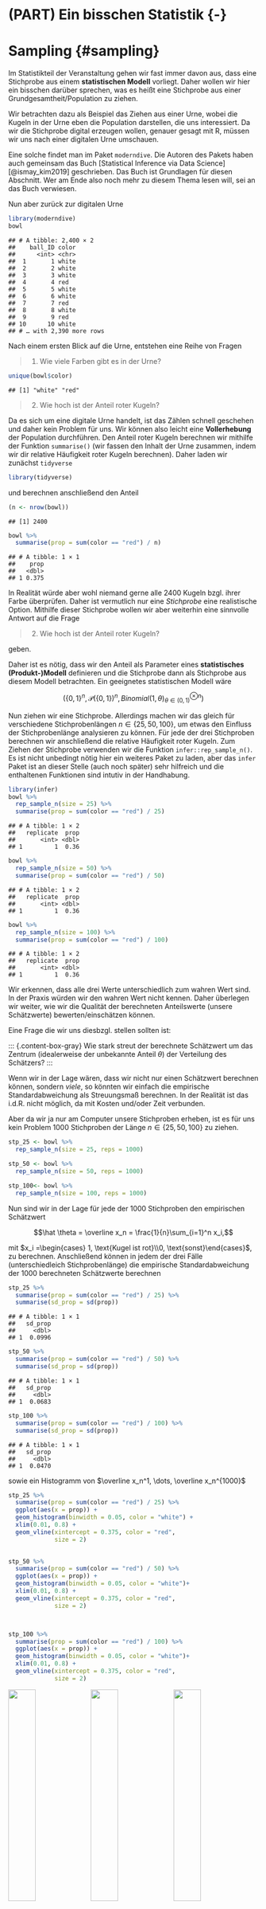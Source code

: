 # (PART) Ein bisschen Statistik {-} 




# Sampling {#sampling}

Im Statistikteil der Veranstaltung gehen wir fast immer davon aus, dass eine Stichprobe aus 
einem __statistischen Modell__ vorliegt. Daher wollen wir hier ein bisschen darüber sprechen, was 
es heißt eine Stichprobe aus einer Grundgesamtheit/Population zu ziehen.


Wir betrachten dazu als Beispiel das Ziehen aus einer Urne, wobei die Kugeln in der Urne eben die Population darstellen, die uns interessiert. Da wir die Stichprobe digital erzeugen wollen, genauer gesagt mit R, müssen wir uns nach einer digitalen Urne umschauen.

Eine solche findet man im Paket `moderndive`. Die Autoren des Pakets haben auch gemeinsam das Buch [Statistical Inference via Data Science] [@ismay_kim2019] geschrieben. Das Buch ist Grundlagen für diesen Abschnitt. Wer am Ende also noch mehr zu diesem Thema lesen will, sei an das Buch verwiesen.

Nun aber zurück zur digitalen Urne


```r
library(moderndive)
bowl
```

```
## # A tibble: 2,400 × 2
##    ball_ID color
##      <int> <chr>
##  1       1 white
##  2       2 white
##  3       3 white
##  4       4 red  
##  5       5 white
##  6       6 white
##  7       7 red  
##  8       8 white
##  9       9 red  
## 10      10 white
## # … with 2,390 more rows
```

Nach einem ersten Blick auf die Urne, entstehen eine Reihe von Fragen



> 1. Wie viele Farben gibt es in der Urne?


```r
unique(bowl$color)
```

```
## [1] "white" "red"
```

> 2. Wie hoch ist der Anteil roter Kugeln?

Da es sich um eine digitale Urne handelt, ist das Zählen schnell geschehen und daher kein Problem für uns. Wir können also leicht eine __Vollerhebung__ der Population durchführen. Den Anteil roter Kugeln berechnen wir mithilfe der Funktion `summarise()` (wir fassen den Inhalt der Urne zusammen, indem wir dir relative Häufigkeit roter Kugeln berechnen). Daher laden wir zunächst `tidyverse`


```r
library(tidyverse)
```

und berechnen anschließend den Anteil


```r
(n <- nrow(bowl))
```

```
## [1] 2400
```

```r
bowl %>%
  summarise(prop = sum(color == "red") / n)
```

```
## # A tibble: 1 × 1
##    prop
##   <dbl>
## 1 0.375
```


In Realität würde aber wohl niemand gerne alle 2400 Kugeln bzgl. ihrer Farbe überprüfen. Daher ist vermutlich nur eine _Stichprobe_ eine realistische Option. Mithilfe dieser Stichprobe wollen wir aber weiterhin eine sinnvolle Antwort auf die 
Frage

> 2. Wie hoch ist der Anteil roter Kugeln?

geben. 


Daher ist es nötig, dass wir den Anteil als Parameter eines  __statistisches (Produkt-)Modell__ definieren und die Stichprobe dann als Stichprobe aus diesem Modell betrachten. Ein geeignetes statistischen Modell wäre


$$ (\{0,1\}^n, \mathcal{P}(\{0,1\})^n, Binomial(1,\theta)^{\otimes n}_{\theta\in(0,1)})$$




Nun ziehen wir eine Stichprobe. Allerdings machen wir das gleich für verschiedene Stichprobenlängen  $n\in\{25, 50, 100\}$, um etwas den Einfluss der Stichprobenlänge analysieren zu können. Für jede der drei Stichproben berechnen wir anschließend die relative Häufigkeit roter Kugeln. Zum Ziehen der Stichprobe verwenden wir die Funktion `infer::rep_sample_n()`. Es ist nicht unbedingt nötig hier ein weiteres Paket zu laden, aber das `infer` Paket ist an dieser Stelle (auch noch später) sehr hilfreich und die enthaltenen Funktionen sind intutiv in der Handhabung.


```r
library(infer)
bowl %>%
  rep_sample_n(size = 25) %>%
  summarise(prop = sum(color == "red") / 25)
```

```
## # A tibble: 1 × 2
##   replicate  prop
##       <int> <dbl>
## 1         1  0.36
```

```r
bowl %>%
  rep_sample_n(size = 50) %>%
  summarise(prop = sum(color == "red") / 50)
```

```
## # A tibble: 1 × 2
##   replicate  prop
##       <int> <dbl>
## 1         1  0.36
```

```r
bowl %>%
  rep_sample_n(size = 100) %>%
  summarise(prop = sum(color == "red") / 100)
```

```
## # A tibble: 1 × 2
##   replicate  prop
##       <int> <dbl>
## 1         1  0.36
```


Wir erkennen, dass alle drei Werte unterschiedlich zum wahren Wert sind. In der Praxis würden wir den wahren Wert nicht kennen. Daher überlegen wir weiter, wie wir die Qualität der berechneten Anteilswerte (unsere Schätzwerte) bewerten/einschätzen können.

Eine Frage die wir uns diesbzgl. stellen sollten ist:

::: {.content-box-gray}
Wie stark streut der berechnete Schätzwert um das Zentrum (idealerweise der unbekannte Anteil $\theta$) der Verteilung des Schätzers?
::: 


Wenn wir in der Lage wären, dass wir nicht nur einen Schätzwert berechnen können, sondern _viele_, so könnten wir einfach die empirische Standardabweichung als Streuungsmaß berechnen. In der Realität ist das i.d.R. nicht möglich, da mit Kosten und/oder Zeit verbunden.

Aber da wir ja nur am Computer unsere Stichproben erheben, ist es für uns kein Problem 1000 Stichproben der Länge $n\in\{25, 50, 100\}$ zu ziehen.



```r
stp_25 <- bowl %>%
  rep_sample_n(size = 25, reps = 1000) 

stp_50 <- bowl %>%
  rep_sample_n(size = 50, reps = 1000) 

stp_100<- bowl %>%
  rep_sample_n(size = 100, reps = 1000) 
```

Nun sind wir in der Lage für jede der 1000 Stichproben den  empirischen Schätzwert


$$\hat \theta = \overline x_n = \frac{1}{n}\sum_{i=1}^n x_i,$$

mit $x_i =\begin{cases} 1, \text{Kugel ist rot}\\0, \text{sonst}\end{cases}$, zu berechnen. Anschließend können in jedem der drei Fälle (unterschiedleich Stichprobenlänge) die empirische Standardabweichung der 1000 berechneten Schätzwerte
berechnen


```r
stp_25 %>%
  summarise(prop = sum(color == "red") / 25) %>%
  summarise(sd_prop = sd(prop))
```

```
## # A tibble: 1 × 1
##   sd_prop
##     <dbl>
## 1  0.0996
```

```r
stp_50 %>%
  summarise(prop = sum(color == "red") / 50) %>%
  summarise(sd_prop = sd(prop))
```

```
## # A tibble: 1 × 1
##   sd_prop
##     <dbl>
## 1  0.0683
```

```r
stp_100 %>%
  summarise(prop = sum(color == "red") / 100) %>%
  summarise(sd_prop = sd(prop))
```

```
## # A tibble: 1 × 1
##   sd_prop
##     <dbl>
## 1  0.0470
```


sowie ein Histogramm von $\overline x_n^1, \dots, \overline x_n^{1000}$





```r
stp_25 %>%
  summarise(prop = sum(color == "red") / 25) %>%
  ggplot(aes(x = prop)) + 
  geom_histogram(binwidth = 0.05, color = "white") +
  xlim(0.01, 0.8) +
  geom_vline(xintercept = 0.375, color = "red",
             size = 2)

  
stp_50 %>%
  summarise(prop = sum(color == "red") / 50) %>%
  ggplot(aes(x = prop)) + 
  geom_histogram(binwidth = 0.05, color = "white")+
  xlim(0.01, 0.8) +
  geom_vline(xintercept = 0.375, color = "red",
             size = 2)



stp_100 %>%
  summarise(prop = sum(color == "red") / 100) %>%
  ggplot(aes(x = prop)) + 
  geom_histogram(binwidth = 0.05, color = "white")+
  xlim(0.01, 0.8) +
  geom_vline(xintercept = 0.375, color = "red",
             size = 2)
```

<img src="12_sampling_files/figure-html/unnamed-chunk-8-1.png" width="33%" /><img src="12_sampling_files/figure-html/unnamed-chunk-8-2.png" width="33%" /><img src="12_sampling_files/figure-html/unnamed-chunk-8-3.png" width="33%" />

Wir erkennen eine Reduktion der Streuung mit wachsendem Stichproben Umfang. Zudem sehen wir, dass wir die empirischen Verteilung symmetrisch um den wahren Parameter 0.375 verteilt sind, wobei die Verteilung umso konzentrierter ist, je hoher der Stichprobenumfang ist. 

Diese empirischen Verteilungen sind eine Annährung an die Verteilung des Schätzers

$$\overline X_n = \frac{1}{n} \sum_{i=1}^n X_i\,,$$

wobei $X_1,\dots, X_n$ eine Stichprobe aus unserem statistischen Modell

$$ (\{0,1\}^n, \mathcal{P}(\{0,1\})^n, Binomial(1,\theta)^{\otimes n}_{\theta\in(0,1)})$$

ist.




> Wie gesagt, in Realität werden wir i.d.R. nicht in der Lage sein  mehr als eine Stichprobe zu erheben. Trotzdem würden wir gerne etwas über die Verteilung unseres Schätzers (hier $\overline X_n$) aussagen. Wir müssen uns also andere Strategien überlegen.


Um weiterführende statistische Methoden anwenden zu können, braucht man (fast immer) eine exakte oder zumindest approximative Verteilung der Statistik (hier $\overline X_n$), für die man sich interessiert.



::: {.content-box-black}
Beispielsweise könnten wir daran interessiert sein, nicht nur einen Schätzwert für die
unbekannte Wahrscheinlichkeit $\theta$ zu bekommen. Schließlich wäre es deutlich informativer ein Intervall zu haben, welches $\theta$ __mit hoher Wahrscheinlichkeit überdeckt__ und dabei möglichst kurz ist.


Dazu benötigen wir aber sicherlich die Verteilung - wir wollen ja eine Aussage mit hoher Wahrscheinlichkeit machen - der Statistik, die wir zur Berechnung des Schätzwerts verwendet haben.
:::


In der Vorlesung werden wir uns mit Statistik beschäftigen, deren exakte Verteilung wir bestimmen können. In den nächsten zwei Abschnitten werden wir approximative Verteilungen betrachten. Zunächst in einem theoretischen Ansatz basierend auf dem zentralen Grenzwertsatz und anschließend über ein computerintensives Verfahren.


## Approximative Verteilung

> Was wissen wir über die Verteilung von $\overline X_n$?

Wir wissen auf jeden Fall, dass die Summe der $X_i$ binomialverteilt ist, d.h. es gilt

$$S_n =\sum_{i=1}^n X_i \sim Binomial(n, \theta)\,.$$
Mit dieser exakten Verteilung könnten wir arbeiten und würden bei unserem Testproblem dann zum exakten Binomaltest (siehe Kapitel 7 im EWS Skript) kommen.



Wir wissen aber zudem noch etwas über Verteilung von $S_n =\sum_{i=1}^n X_i$ bzw.

$$\frac{S_n - n\theta}{\sqrt{\theta(1-\theta)n }}$$

für große $n$. Hier sagt uns der Zentrale Grenzwertsatz, dass




$$P\left(\frac{S_n - n\theta}{\sqrt{\theta(1-\theta)n }} \leq x\right) \approx \Phi(x)$$
wobei $\Phi$ die Verteilungsfunktion der N(0,1) Verteilung bezeichnet.


Für $\overline X_n$ ergibt sich daraus folgende approximative Verteilung

$$P\left(n \frac{\overline X_n - \theta}{\sqrt{\theta(1-\theta)n }} \leq x\right)  = P\left(\frac{\overline X_n - \theta}{\sqrt{\frac{\theta(1-\theta)}{n} }} \leq x\right) \approx \Phi(x)$$

$$P\left(\overline X_n  \leq x\right) \approx \Phi_{\widehat \theta,\frac{\widehat \theta(1-\widehat \theta)}{n}}(x)$$

Für die Stichprobenlänge 100 versuchen wir diesen Zusammenhang mal noch zu visualisieren


```r
sample <- stp_100 %>%
  summarise(prop = sum(color == "red") / 100) 
theta_hat <- mean(sample$prop)


stp_100 %>%
  summarise(prop = sum(color == "red") / 100) %>%
  ggplot() + 
  geom_histogram(aes(x = prop, y = ..density..), binwidth = 0.05, color = "white") +
  xlim(0.01, 0.8) +
  stat_function(fun = "dnorm", 
                args = list(mean = theta_hat, 
                            sd = sqrt(theta_hat * (1-theta_hat) / 100)),
                colour = "blue", size = 1.3) +
  theme_minimal()
```

```
## Warning: Removed 2 rows containing missing values (geom_bar).
```

<img src="12_sampling_files/figure-html/unnamed-chunk-9-1.png" width="672" />


Wir erkennen eine rechte gute Übereinstimmung zwischen der __Sampling Verteilung__ und der approximativen Normalverteilung.



## Resampling

Nun wollen wir die Verteilung der Statistik (immer noch das empirische Mittel $\overline X_n$) über ein resampling Verfahren approximieren. Dabei ist es allerdings nicht entscheidend, dass es sich bei der betrachteten Statistik um das empirische Mittel handelt. Das Verfahren funktioniert auch für weitere Statistik.


Wir starten mit __einer__ Stichprobe der Länge 100


```r
set.seed(123) # zur reproduzierbarkeit
x <- bowl %>%
  rep_sample_n(size = 100) 
```


Unser Ziel ist es nun, basierend auf diesen 100 Beobachtungen, die Verteilung von $\overline X_n$ zu approximieren. Dazu benötigen wir sicherlich mehrere berechnete Werte des empirischen Mittels. Natürlich könnten wir die ursprüngliche Stichprobe in 50 Paare zerlege und so 50 empirische Mittelwerte $\overline x_2^1,\dots,\overline x_2^{50}$ berechnen. Damit könnten wir dann aber nur die Verteilung von $\overline X_2$ approximieren und nicht von $\overline X_{100}$. D.h. wir wollen mehrere empirische Mittelwerte basierend auf 100 Inputwerten berechnen. 

Dieses Ziel werden wir nur erreichen, wenn wir die ursprünglichen 100 Werte $x_1,\dots, x_n$ in "schlauer" Form mehrfach nutzen. Wir stellen uns auf den Standpunkt, dass die 100 Werte Realisierungen von unabhängigen und identisch verteilten Zufallsvariablen sind (das ist auch die Annahme in unserem statistischen Modell). Unsere Stichprobe ist somit eine gute Approximation der Gesamtpopulation - auf jeden Fall die beste, die wir haben - und daher würde es Sinn machen wiederholt aus dieser Näherung zu ziehen und dabei die Aufteilung in rote und weiße Kugeln nicht zu verändern. Wir ziehen somit __mit Zurücklegen__ und erzeugen so $B$ Stichprobenwiederholungen

$$x_1^b,\dots,x_n^b,\qquad b = 1,\dots, B\,,$$
wobei $x_i^b\in\{x_1,\dots, x_n\}$. 




```r
B <- 1000
x_B <- x %>%
  rep_sample_n(size = 100, replace = TRUE, reps = B) 

x_B
```

```
## # A tibble: 100,000 × 3
## # Groups:   replicate [1,000]
##    replicate ball_ID color
##        <int>   <int> <chr>
##  1         1    2260 white
##  2         1     983 white
##  3         1    1599 white
##  4         1    2082 white
##  5         1     619 red  
##  6         1     665 white
##  7         1    1501 white
##  8         1    1029 white
##  9         1     316 white
## 10         1     165 white
## # … with 99,990 more rows
```


Für jede dieser $B$ Stichprobenwiederholungen berechnen wir nun das empirische Mittel


$$\overline x_n^b = \frac{1}{n}\sum_{i=1}^n x_i^b\,,\qquad b=1, \dots, B$$


```r
mean_x_B <- x_B %>%
  summarise(prop = mean(color == "red"))
mean_x_B
```

```
## # A tibble: 1,000 × 2
##    replicate  prop
##        <int> <dbl>
##  1         1  0.32
##  2         2  0.37
##  3         3  0.39
##  4         4  0.34
##  5         5  0.37
##  6         6  0.4 
##  7         7  0.37
##  8         8  0.32
##  9         9  0.31
## 10        10  0.31
## # … with 990 more rows
```


::: {.content-box-orange}
Das beschriebene Verfahren kennt man in der Literatur unter dem Namen [__Bootstrap-Verfahren__](https://de.wikipedia.org/wiki/Bootstrapping-Verfahren). Konkret handelt es sich hierbei um die einfachste Form, einen i.i.d. (_independent identically distributed_) Bootstrap. Die daraus resultierende Approximation der Verteilung der Statistik, nennt man __Bootstrap Verteilung__.

:::




```r
mean_x_B %>%
  ggplot(aes(x = prop)) + 
  geom_histogram(binwidth = 0.01, color = "white")
```

<img src="12_sampling_files/figure-html/unnamed-chunk-13-1.png" width="672" />


Wir erkennen erneut eine symmetrische Verteilung, die um den empirischen Mittelwert der Stichprobe $x$


```r
x %>%
  summarise(prop = mean(color == "red"))
```

```
## # A tibble: 1 × 2
##   replicate  prop
##       <int> <dbl>
## 1         1  0.36
```


konzentriert ist.



Um nun (leicht) ein Intervall anzugeben, dass die unbekannte Wahrscheinlichkeit $\theta$ überdeckt, nutzen wir erneut das `infer` Paket. 

Dazu erzeugen wir zunächst erneut die Bootstrap Verteilung und nutzen dazu die Funktionen

- `specify()`: definiert die interessante Variable im Datensatz
- `generate()`: definiert die Anzahl an Stichprobenwiederholungen und ihren Typ
- `calculate()`: definiert welche Statistik zu berechnen ist
- `visualise()`: visualisiert die Bootstrap Verteilung der in `calculate()` berechneten Statistik


```r
boot_vert <- x %>% 
  specify(response = color, success = "red") %>%
  generate(reps = 1000, type = "bootstrap") %>%
  calculate(stat = "prop") 

boot_vert %>%
  visualise()
```

<img src="12_sampling_files/figure-html/unnamed-chunk-15-1.png" width="672" />


Um nun beispielsweise ein Intervall zu konstruieren, welches die unbekannte Wahrscheinlichkeit $\theta$ näherungsweise mit einer Wahrscheinlichkeit von $0.95$ überdeckt, betrachten wir einfach die __mittleren 95%__, der berechneten empirischen Mittelwerte. Das entsprechende Intervall bezeichnen wir dann als approximatives 95% Konfidenzintervall für $\theta$ - mehr zu Konfidenzintervallen in Kapitel 6.8 der Vorlesung.


```r
boot_ki <- boot_vert %>%
  get_confidence_interval(level = 0.95, type = "percentile")

boot_ki
```

```
## # A tibble: 1 × 2
##   lower_ci upper_ci
##      <dbl>    <dbl>
## 1     0.27     0.45
```


Das Intervall können wir dann noch zusammen mit der Bootstrap Verteilung visualisieren


```r
visualise(boot_vert, fill = "red") +
  shade_confidence_interval(endpoints = boot_ki, color = "gold", fill = "gold") + 
  theme_minimal()
```

<img src="12_sampling_files/figure-html/unnamed-chunk-17-1.png" width="672" />


__Literatur:__

Wer mehr über Bootstrap Verfahren lernen will, kann einen Blick in die Bücher  [@ismay_kim2019] (Web-Version: [Statistical Inference via Data Science] [@ismay_kim2019]), [@davison_hinkley1997] oder [@dikta_scheer2021].

